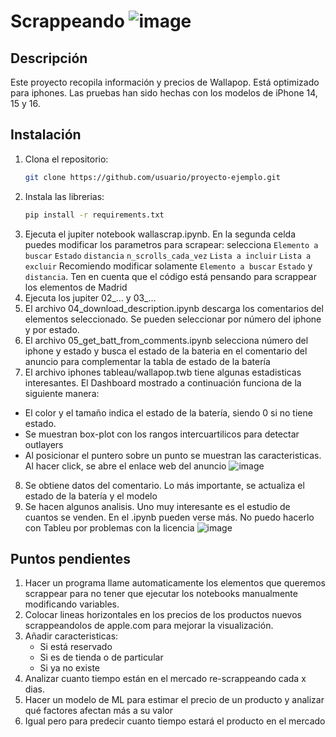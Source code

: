 # Scrappeando ![image](https://github.com/user-attachments/assets/49106eed-9358-4b55-bd46-146989f06058)

## Descripción
Este proyecto recopila información y precios de Wallapop. Está optimizado para iphones. Las pruebas han sido hechas con los modelos de iPhone 14, 15 y 16.


## Instalación

1. Clona el repositorio:
   ```bash
   git clone https://github.com/usuario/proyecto-ejemplo.git
2. Instala las librerias:
   ```bash
   pip install -r requirements.txt
3. Ejecuta el jupiter notebook wallascrap.ipynb. En la segunda celda puedes modificar los parametros para scrapear: selecciona ```Elemento a buscar``` ```Estado``` ```distancia``` ```n_scrolls_cada_vez```
 ```Lista a incluir```  ```Lista a excluir```
  Recomiendo modificar solamente ```Elemento a buscar``` ```Estado``` y ```distancia```. Ten en cuenta que el código está pensando para scrappear los elementos de Madrid
4. Ejecuta los jupiter 02_... y 03_...
5. El archivo 04_download_description.ipynb descarga los comentarios del elementos seleccionado. Se pueden seleccionar por número del iphone y por estado.
6. El archivo 05_get_batt_from_comments.ipynb selecciona número del iphone y estado y busca el estado de la bateria en el comentario del anuncio para complementar la tabla de estado de la batería
7. El archivo iphones tableau/wallapop.twb tiene algunas estadisticas interesantes. El Dashboard mostrado a continuación funciona de la siguiente manera:
- El color y el tamaño indica el estado de la batería, siendo 0 si no tiene estado.
- Se muestran box-plot con los rangos intercuartilicos para detectar outlayers
- Al posicionar el puntero sobre un punto se muestran las caracteristicas. Al hacer click, se abre el enlace web del anuncio
![image](https://github.com/user-attachments/assets/58e7e3ff-3a32-452c-bcbd-1526baf277f5)
8. Se obtiene datos del comentario. Lo más importante, se actualiza el estado de la batería y el modelo
9. Se hacen algunos analisis. Uno muy interesante es el estudio de cuantos se venden. En el .ipynb pueden verse más. No puedo hacerlo con Tableu por problemas con la licencia
  ![image](https://github.com/user-attachments/assets/164ccd0f-47cc-45d4-9220-2066ed423a38)


## Puntos pendientes

1. Hacer un programa llame automaticamente los elementos que queremos scrappear para no tener que ejecutar los notebooks manualmente modificando variables.
2. Colocar lineas horizontales en los precios de los productos nuevos scrappeandolos de apple.com para mejorar la visualización.
3. Añadir caracteristicas:
   - Si está reservado
   - Si es de tienda o de particular
   - Si ya no existe
4. Analizar cuanto tiempo están en el mercado re-scrappeando cada x dias.
5. Hacer un modelo de ML para estimar el precio de un producto y analizar qué factores afectan más a su valor
6. Igual pero para predecir cuanto tiempo estará el producto en el mercado
